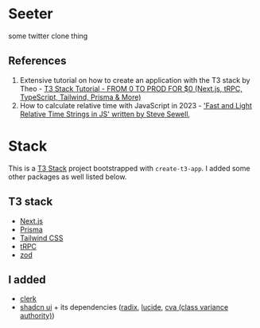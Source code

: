 # Seeter

some twitter clone thing

## References

1. Extensive tutorial on how to create an application with the T3 stack by Theo - [T3 Stack Tutorial - FROM 0 TO PROD FOR $0 (Next.js, tRPC, TypeScript, Tailwind, Prisma & More)](https://www.youtube.com/watch?v=YkOSUVzOAA4)
2. How to calculate relative time with JavaScript in 2023 - ['Fast and Light Relative Time Strings in JS' written by Steve Sewell](https://www.builder.io/blog/relative-time),

# Stack

This is a [T3 Stack](https://create.t3.gg/) project bootstrapped with `create-t3-app`. I added some other packages as well listed below.

## T3 stack

- [Next.js](https://nextjs.org)
- [Prisma](https://prisma.io)
- [Tailwind CSS](https://tailwindcss.com)
- [tRPC](https://trpc.io)
- [zod](https://zod.dev/)

## I added

- [clerk](https://clerk.com/)
- [shadcn ui](https://ui.shadcn.com/) + its dependencies ([radix](https://www.radix-ui.com/), [lucide](https://lucide.dev/), [cva (class variance authority)](https://cva.style/docs))
